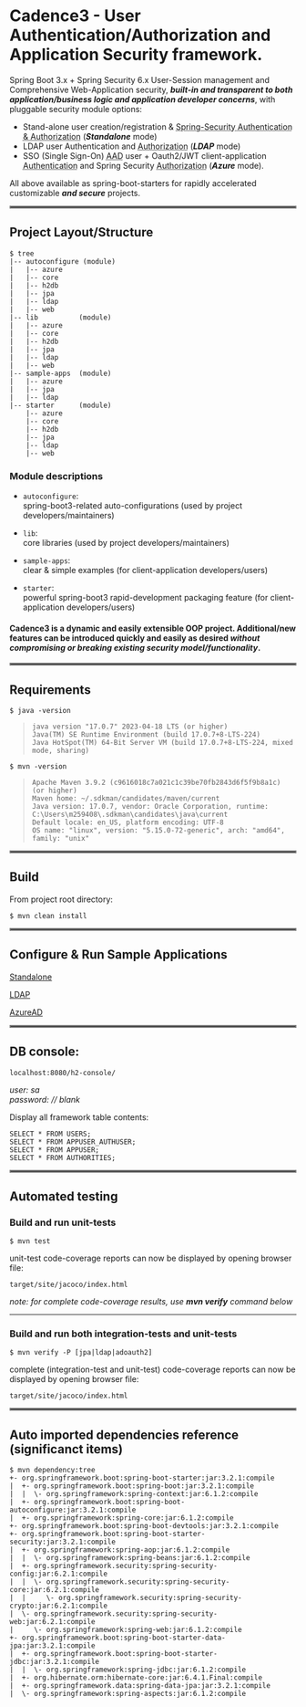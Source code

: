 # Cadence3 - User Authentication/Authorization and Application Security framework.

 Spring Boot 3.x + Spring Security 6.x User-Session management and Comprehensive Web-Application security, _**built-in and transparent to both application/business logic and application developer concerns**_, with pluggable security module options:

  - Stand-alone user creation/registration & <abbr title="both Authentication & Authorization using Spring-Security UserDetails & UserDetailsService">Spring-Security Authentication & Authorization</abbr> (**_Standalone_** mode)
  - LDAP user Authentication and <abbr title="Authorization using Spring-Security UserDetails & UserDetailsService">Authorization</abbr> (**_LDAP_** mode)
  - SSO (Single Sign-On) <abbr title="Azure Active Directory">AAD</abbr> user + Oauth2/JWT client-application <abbr title="Authorization using Spring-Security UserDetails & UserDetailsService atop Azure Active Directory">Authentication</abbr> and Spring Security <abbr title="Authorization using Spring-Security UserDetails & UserDetailsService">Authorization</abbr> (**_Azure_** mode).
  
All above available as spring-boot-starters for rapidly accelerated customizable **_and secure_** projects.

<hr style="border:2px solid gray">  

## Project Layout/Structure
    $ tree
    |-- autoconfigure (module)
    |   |-- azure
    |   |-- core
    |   |-- h2db
    |   |-- jpa
    |   |-- ldap
    |   |-- web
    |-- lib          (module)
    |   |-- azure
    |   |-- core
    |   |-- h2db
    |   |-- jpa
    |   |-- ldap
    |   |-- web
    |-- sample-apps  (module)
    |   |-- azure
    |   |-- jpa
    |   |-- ldap
    |-- starter      (module)
        |-- azure
        |-- core
        |-- h2db
        |-- jpa
        |-- ldap
        |-- web 

### Module descriptions
- `autoconfigure`:  
  spring-boot3-related auto-configurations (used by project developers/maintainers)  
  
  
- `lib`:  
  core libraries (used by project developers/maintainers)  
  
  
- `sample-apps`:  
  clear & simple examples (for client-application developers/users)  
  
  
- `starter`:  
  powerful spring-boot3 rapid-development packaging feature (for client-application developers/users)  

#### Cadence3 is a dynamic and easily extensible OOP project.  Additional/new features can be introduced quickly and easily as desired _without compromising or breaking existing security model/functionality_.

<hr style="border:2px solid gray">  

## Requirements

    $ java -version

>     java version "17.0.7" 2023-04-18 LTS (or higher)
>     Java(TM) SE Runtime Environment (build 17.0.7+8-LTS-224)
>     Java HotSpot(TM) 64-Bit Server VM (build 17.0.7+8-LTS-224, mixed mode, sharing)

    $ mvn -version
>     Apache Maven 3.9.2 (c9616018c7a021c1c39be70fb2843d6f5f9b8a1c) (or higher)
>     Maven home: ~/.sdkman/candidates/maven/current
>     Java version: 17.0.7, vendor: Oracle Corporation, runtime: C:\Users\m259408\.sdkman\candidates\java\current
>     Default locale: en_US, platform encoding: UTF-8
>     OS name: "linux", version: "5.15.0-72-generic", arch: "amd64", family: "unix"
  
  
<hr style="border:2px solid gray">  

## Build
From project root directory:

	$ mvn clean install

<hr style="border:2px solid gray">  

## Configure & Run Sample Applications

[Standalone](https://dev.azure.com/mclm/GBS%20CAD/_git/Cadence3_SpringBoot3?path=/sample-apps/jpa&version=GBmaster)

[LDAP](https://dev.azure.com/mclm/GBS%20CAD/_git/Cadence3_SpringBoot3?version=GBmaster&path=/sample-apps/ldap)

[AzureAD](https://dev.azure.com/mclm/GBS%20CAD/_git/Cadence3_SpringBoot3?version=GBmaster&path=/sample-apps/azure)  

<hr style="border:2px solid gray">  

## DB console: ##

    localhost:8080/h2-console/

*user: sa*  
*password: // blank* 

Display all framework table contents:

    SELECT * FROM USERS;
    SELECT * FROM APPUSER_AUTHUSER;
    SELECT * FROM APPUSER;
    SELECT * FROM AUTHORITIES;
  
  
<hr style="border:2px solid gray">  

## Automated testing
### Build and run unit-tests

    $ mvn test

unit-test code-coverage reports can now be displayed by opening browser file:

    target/site/jacoco/index.html
    
_note: for complete code-coverage results, use **mvn verify** command below_

----

### Build and run both integration-tests and unit-tests

    $ mvn verify -P [jpa|ldap|adoauth2]

complete (integration-test and unit-test) code-coverage reports can now be displayed by opening browser file:

    target/site/jacoco/index.html
  
  
<hr style="border:2px solid gray">  

## Auto imported dependencies reference (significanct items)

    $ mvn dependency:tree
    +- org.springframework.boot:spring-boot-starter:jar:3.2.1:compile
    |  +- org.springframework.boot:spring-boot:jar:3.2.1:compile
    |  |  \- org.springframework:spring-context:jar:6.1.2:compile
    |  +- org.springframework.boot:spring-boot-autoconfigure:jar:3.2.1:compile
    |  +- org.springframework:spring-core:jar:6.1.2:compile
    +- org.springframework.boot:spring-boot-devtools:jar:3.2.1:compile
    +- org.springframework.boot:spring-boot-starter-security:jar:3.2.1:compile
    |  +- org.springframework:spring-aop:jar:6.1.2:compile
    |  |  \- org.springframework:spring-beans:jar:6.1.2:compile
    |  +- org.springframework.security:spring-security-config:jar:6.2.1:compile
    |  |  \- org.springframework.security:spring-security-core:jar:6.2.1:compile
    |  |     \- org.springframework.security:spring-security-crypto:jar:6.2.1:compile
    |  \- org.springframework.security:spring-security-web:jar:6.2.1:compile
    |     \- org.springframework:spring-web:jar:6.1.2:compile
    +- org.springframework.boot:spring-boot-starter-data-jpa:jar:3.2.1:compile
    |  +- org.springframework.boot:spring-boot-starter-jdbc:jar:3.2.1:compile
    |  |  \- org.springframework:spring-jdbc:jar:6.1.2:compile
    |  +- org.hibernate.orm:hibernate-core:jar:6.4.1.Final:compile
    |  +- org.springframework.data:spring-data-jpa:jar:3.2.1:compile
    |  \- org.springframework:spring-aspects:jar:6.1.2:compile
